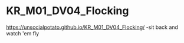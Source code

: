 # KR_M01_DV04_Flocking
https://unsocialpotato.github.io/KR_M01_DV04_Flocking/
-sit back and watch 'em fly
